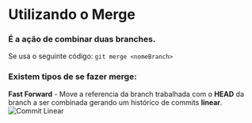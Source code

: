# Utilizando o Merge
### É a ação de combinar duas branches.
Se usa o seguinte código:
`git merge <nomeBranch>`

### Existem tipos de se fazer merge:
**Fast Forward** - Move a referencia da branch trabalhada com o **HEAD** da branch a ser combinada gerando um histórico de commits **linear**.
![Commit Linear](https://d2v0x26thbzlwf.cloudfront.net/prod/190/img/rId14km5kv44u.ktl.png)

<!--stackedit_data:
eyJoaXN0b3J5IjpbMTUxMjkwNDI5Ml19
-->